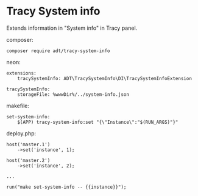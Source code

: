 # Tracy System info

Extends information in "System info" in Tracy panel.

composer:
```
composer require adt/tracy-system-info
```

neon:
```
extensions:
	tracySystemInfo: ADT\TracySystemInfo\DI\TracySystemInfoExtension

tracySystemInfo:
	storageFile: %wwwDir%/../system-info.json
```

makefile:
```
set-system-info:
	$(APP) tracy-system-info:set "{\"Instance\":"$(RUN_ARGS)"}"
```

deploy.php:
```
host('master.1')
	->set('instance', 1);

host('master.2')
	->set('instance', 2);

...

run("make set-system-info -- {{instance}}");
```
